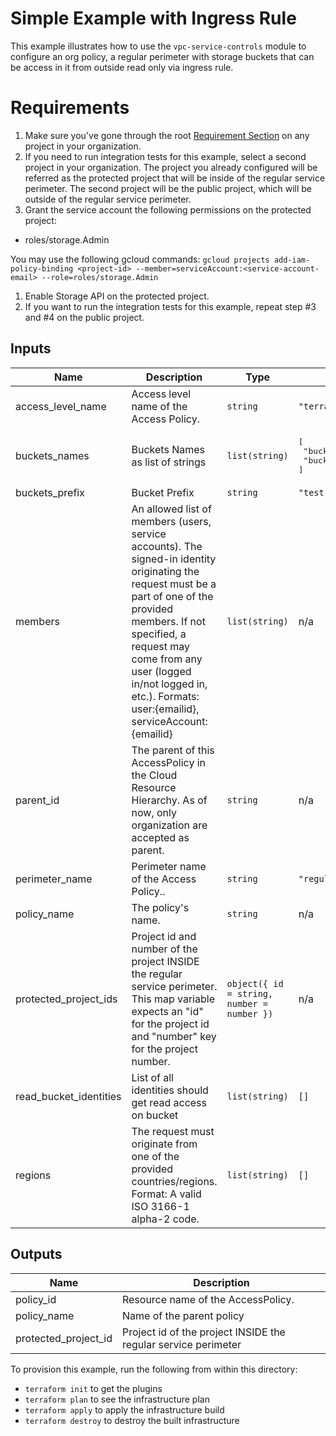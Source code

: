 # Simple Example with Ingress Rule
This example illustrates how to use the `vpc-service-controls` module to configure an org policy, a regular perimeter with storage buckets that can be access in it from outside read only via ingress rule.
# Requirements

1. Make sure you've gone through the root [Requirement Section](../../README.md#requirements) on any project in your organization.
2. If you need to run integration tests for this example, select a second project in your organization. The project you already configured will be referred as the protected project that will be inside of the regular service perimeter. The second project will be the public project, which will be outside of the regular service perimeter.
3. Grant the service account the following permissions on the protected project:
 - roles/storage.Admin

You may use the following gcloud commands:
   `gcloud projects add-iam-policy-binding <project-id> --member=serviceAccount:<service-account-email> --role=roles/storage.Admin`

1. Enable Storage API on the protected project.
2. If you want to run the integration tests for this example, repeat step #3 and #4 on the public project.

<!-- BEGINNING OF PRE-COMMIT-TERRAFORM DOCS HOOK -->
## Inputs

| Name | Description | Type | Default | Required |
|------|-------------|------|---------|:--------:|
| access\_level\_name | Access level name of the Access Policy. | `string` | `"terraform_members"` | no |
| buckets\_names | Buckets Names as list of strings | `list(string)` | <pre>[<br>  "bucket1",<br>  "bucket2"<br>]</pre> | no |
| buckets\_prefix | Bucket Prefix | `string` | `"test-bucket"` | no |
| members | An allowed list of members (users, service accounts). The signed-in identity originating the request must be a part of one of the provided members. If not specified, a request may come from any user (logged in/not logged in, etc.). Formats: user:{emailid}, serviceAccount:{emailid} | `list(string)` | n/a | yes |
| parent\_id | The parent of this AccessPolicy in the Cloud Resource Hierarchy. As of now, only organization are accepted as parent. | `string` | n/a | yes |
| perimeter\_name | Perimeter name of the Access Policy.. | `string` | `"regular_perimeter_1"` | no |
| policy\_name | The policy's name. | `string` | n/a | yes |
| protected\_project\_ids | Project id and number of the project INSIDE the regular service perimeter. This map variable expects an "id" for the project id and "number" key for the project number. | `object({ id = string, number = number })` | n/a | yes |
| read\_bucket\_identities | List of all identities should get read access on bucket | `list(string)` | `[]` | no |
| regions | The request must originate from one of the provided countries/regions. Format: A valid ISO 3166-1 alpha-2 code. | `list(string)` | `[]` | no |

## Outputs

| Name | Description |
|------|-------------|
| policy\_id | Resource name of the AccessPolicy. |
| policy\_name | Name of the parent policy |
| protected\_project\_id | Project id of the project INSIDE the regular service perimeter |

<!-- END OF PRE-COMMIT-TERRAFORM DOCS HOOK -->

To provision this example, run the following from within this directory:
- `terraform init` to get the plugins
- `terraform plan` to see the infrastructure plan
- `terraform apply` to apply the infrastructure build
- `terraform destroy` to destroy the built infrastructure
